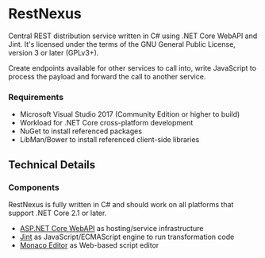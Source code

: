 # RestNexus
Central REST distribution service written in C# using .NET Core WebAPI and Jint. It's licensed under the terms of the GNU General Public License, version 3 or later (GPLv3+).

Create endpoints available for other services to call into, write JavaScript to process the payload and forward the call to another service.

### Requirements
* Microsoft Visual Studio 2017 (Community Edition or higher to build)
* Workload for .NET Core cross-platform development
* NuGet to install referenced packages
* LibMan/Bower to install referenced client-side libraries

## Technical Details

### Components
RestNexus is fully written in C# and should work on all platforms that support .NET Core 2.1 or later.
- [ASP.NET Core WebAPI](https://docs.microsoft.com/en-us/aspnet/core/web-api/) as hosting/service infrastructure
- [Jint](https://github.com/sebastienros/jint) as JavaScript/ECMAScript engine to run transformation code
- [Monaco Editor](https://github.com/Microsoft/monaco-editor) as Web-based script editor
